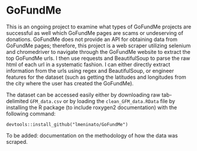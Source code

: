 # GoFundMe

This is an ongoing project to examine what types of GoFundMe projects are successful as well which GoFundMe pages are scams
or undeserving of donations.
GoFundMe does not provide an API for obtaining data from GoFundMe pages; therefore, this project is a web scraper utilizing
selenium and chromedriver to navigate through the GoFundMe website to extract the top GoFundMe urls.
 I then use requests and BeautifulSoup to parse the raw html of each url in a systematic fashion. I can either directly
extract information from the urls using regex and BeautifulSoup, or engineer features for the dataset (such as getting the latitudes and longitudes from the city where the user has created the GoFundMe). 

The dataset can be accessed easily either by downloading raw tab-delimited `GFM_data.csv` or by loading the `clean_GFM_data.RData` file by installing the R package (to include roxygen2 documentation) with the following command:

```{R}
devtools::install_github("lmeninato/GoFundMe")
```
To be added: documentation on the methodology of how the data was scraped. 